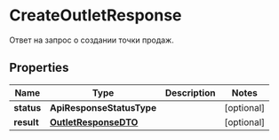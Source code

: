 

# CreateOutletResponse

Ответ на запрос о создании точки продаж.

## Properties

Name | Type | Description | Notes
------------ | ------------- | ------------- | -------------
**status** | **ApiResponseStatusType** |  |  [optional]
**result** | [**OutletResponseDTO**](OutletResponseDTO.md) |  |  [optional]



